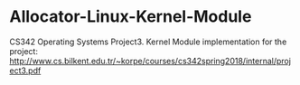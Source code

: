 # Allocator-Linux-Kernel-Module
CS342 Operating Systems Project3. Kernel Module implementation for the project: http://www.cs.bilkent.edu.tr/~korpe/courses/cs342spring2018/internal/project3.pdf
